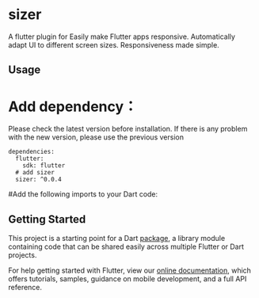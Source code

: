 # sizer

A flutter plugin for Easily make Flutter apps responsive. Automatically adapt UI to different screen sizes. Responsiveness made simple.

## Usage

# Add dependency：
Please check the latest version before installation. If there is any problem with the new version, please use the previous version
```
dependencies:
  flutter:
    sdk: flutter
  # add sizer
  sizer: ^0.0.4
```

#Add the following imports to your Dart code:


## Getting Started

This project is a starting point for a Dart
[package](https://flutter.dev/developing-packages/),
a library module containing code that can be shared easily across
multiple Flutter or Dart projects.

For help getting started with Flutter, view our 
[online documentation](https://flutter.dev/docs), which offers tutorials, 
samples, guidance on mobile development, and a full API reference.

